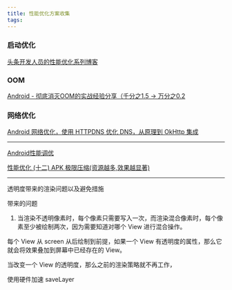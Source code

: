 ```yaml
---
title: 性能优化方案收集
tags:
---
```




### 启动优化

[头条开发人员的性能优化系列博客](https://www.jianshu.com/u/fdb392adfbed)


### OOM

[Android - 彻底消灭OOM的实战经验分享（千分之1.5 -> 万分之0.2](https://juejin.im/post/5d617d6851882575e8054fab)


### 网络优化

[Android 网络优化，使用 HTTPDNS 优化 DNS，从原理到 OkHttp 集成](https://www.jianshu.com/p/940be2e758ee)




---

[Android性能调优](https://www.trinea.cn/android/android-performance-demo/)

[性能优化 (十二) APK 极限压缩(资源越多,效果越显著)](https://juejin.im/post/5d0627f7f265da1bd4247e76#heading-20)



-----

透明度带来的渲染问题以及避免措施

带来的问题


1. 当渲染不透明像素时，每个像素只需要写入一次，而渲染混合像素时，每个像素至少被绘制两次，因为需要知道对哪个 View 进行混合操作。

每个 View 从 screen 从后绘制到前提，如果一个 View 有透明度的属性，那么它就会将效果叠加到屏幕中已经存在的 View。

当改变一个 View 的透明度，那么之前的渲染策略就不再工作，


使用硬件加速 saveLayer